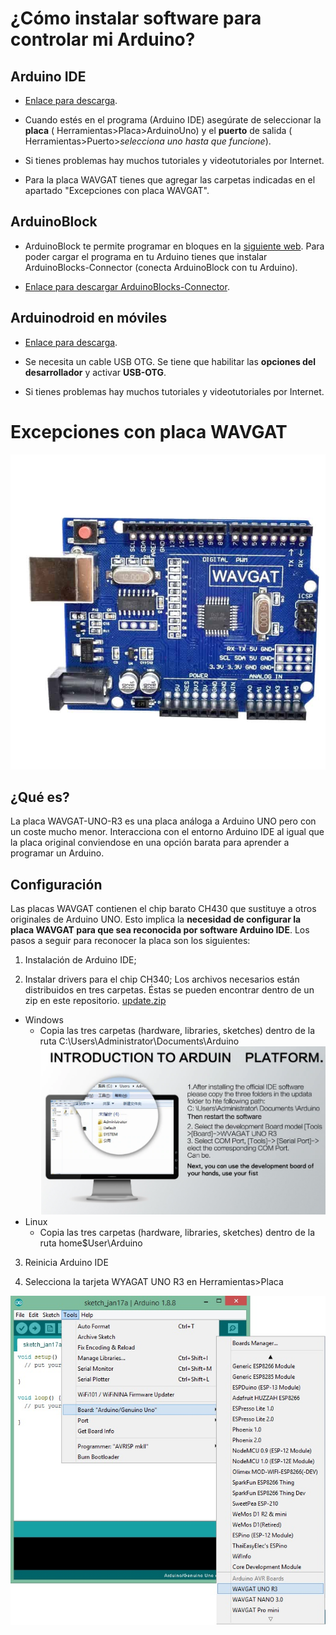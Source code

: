 # ¿Cómo instalar software para controlar mi Arduino? 

## Arduino IDE

- [Enlace para descarga](https://www.arduino.cc/en/Main/Software).

- Cuando estés en el programa (Arduino IDE) asegúrate de seleccionar la **placa** ( Herramientas>Placa>ArduinoUno) y el **puerto** de salida ( Herramientas>Puerto>_selecciona uno hasta que funcione_).

- Si tienes problemas hay muchos tutoriales y videotutoriales por Internet.

- Para la placa WAVGAT tienes que agregar las carpetas indicadas en el apartado "Excepciones con placa WAVGAT".


## ArduinoBlock

- ArduinoBlock te permite programar en bloques en la [siguiente web](http://www.arduinoblocks.com/). Para poder cargar el programa en tu Arduino tienes que instalar ArduinoBlocks-Connector (conecta ArduinoBlock con tu Arduino).

- [Enlace para descargar ArduinoBlocks-Connector](http://www.arduinoblocks.com/web/site/abconnector).


## Arduinodroid en móviles

- [Enlace para descarga](https://play.google.com/store/apps/details?id=name.antonsmirnov.android.arduinodroid2&hl=es&gl=US).

- Se necesita un cable USB OTG. Se tiene que habilitar las **opciones del desarrollador** y activar **USB-OTG**.

- Si tienes problemas hay muchos tutoriales y videotutoriales por Internet.


# Excepciones con placa WAVGAT

![](placa-wavgat-arduino-r3.jpg)

## ¿Qué es?

La placa WAVGAT-UNO-R3 es una placa análoga a Arduino UNO pero con un coste mucho menor. Interacciona con el entorno Arduino IDE al igual que la placa original conviendose en una opción barata para aprender a programar un Arduino.

## Configuración
Las placas WAVGAT contienen el chip barato CH430 que sustituye a otros originales de Arduino UNO. Esto implica la **necesidad de configurar la placa WAVGAT para que sea reconocida por software Arduino IDE**. Los pasos a seguir para reconocer la placa son los siguientes:

1. Instalación de Arduino IDE;

2. Instalar drivers para el chip CH340;
Los archivos necesarios están distribuidos en tres carpetas. Éstas se pueden encontrar dentro de un zip en este repositorio. [update.zip](update.zip) 
* Windows
    * Copia las tres carpetas (hardware, libraries, sketches) dentro de la ruta C:\Users\Administrator\Documents\Arduino
![](wavgat_instrucction.png)
* Linux
    * Copia las tres carpetas (hardware, libraries, sketches) dentro de la ruta home\$User\Arduino

3. Reinicia Arduino IDE

4. Selecciona la tarjeta WYAGAT UNO R3 en Herramientas>Placa

![](arduino-ide-wavgat.jpg)